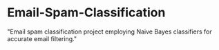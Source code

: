 # Email-Spam-Classification
"Email spam classification project employing Naive Bayes classifiers for accurate email filtering."
